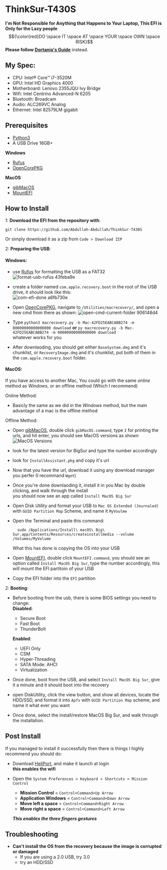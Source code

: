 # ThinkSur-T430S
**I'm Not Responsible for Anything that Happens to Your Laptop, This EFI is Only for the Lazy people**
$${\color{red}DO \space IT \space AT \space YOUR \space OWN \space RISK}$$
**Please follow [Dortania's Guide](https://dortania.github.io/OpenCore-Install-Guide/)** instead.

## My Spec:
 * CPU: Intel® Core™ i7-3520M 
 * GPU: Intel HD Graphics 4000  
 * Motherboard: Lenovo 2355JQU Ivy Bridge  
 * Wifi: Intel Centrino Advanced-N 6205  
 * Bluetooth: Broadcam  
 * Audio: ALC269VC Analog  
 * Ethernet: Intel 82579LM gigabit   
## Prerequisites
- [Python3](https://www.python.org/downloads/)
- A USB Drive 16GB+  
  
**Windows**
  - [Rufus](https://rufus.ie/en/)
  - [OpenCorePKG](https://github.com/acidanthera/OpenCorePkg/releases)

**MacOS**
  - [gibMacOS](https://github.com/corpnewt/gibMacOS)
  - [MountEFI](https://github.com/corpnewt/MountEFI)
## How to Install
1: **Download the EFI from the repository with**:  

    git clone https://github.com/Abdullah-Abdullah/ThinkSur-T430S   

  Or simply download it as a zip from `Code > Download ZIP`  

2: **Preparing the USB**:  
#### **Windows**:  
   - use [Rufus](https://github.com/Abdullah-78/BigThink-T430S#prerequisites) for formatting the USB as a FAT32  
   ![format-usb-rufus 43feba9e](https://github.com/Abdullah-78/BigThink-T430S/blob/main/Images/format-usb-rufus.43feba9e.png)

   - create a folder named `com.apple.recovery.boot` in the root of the USB drive, it should look like this:  
   ![com-efi-done a6fb730e](https://github.com/Abdullah-78/BigThink-T430S/blob/main/Images/com-efi-done.a6fb730e.jpeg)   

  - Open [OpenCorePKG](https://github.com/Abdullah-78/BigThink-T430S#prerequisites), navigate to `/Utilities/macrecovery/`, and open a new cmd from there as shown:
  ![open-cmd-current-folder 906148d4](https://github.com/Abdullah-78/BigThink-T430S/blob/main/Images/open-cmd-current-folder.906148d4.gif)

  - Type `python3 macrecovery.py -b Mac-42FD25EABCABB274 -m 00000000000000000 download` **or** `py macrecovery.py -b Mac-42FD25EABCABB274 -m 00000000000000000 download`  
   whatever works for you  

  - After downlaoding, you should get either `BaseSystem.dmg` and it's chunklist, or `RecoveryImage.dmg` and it's chunklist, put both of them in the `com.apple.recovery.boot` folder.

  

#### **MacOS**:  
  If you have access to another Mac, You could go with the same _online_ method as _Windows_, or an offline method (Which I recommend)

  Online Method:  
   - Basicly the same as we did in the _Windows_ method, but the main advantage of a mac is the offline method  

  Offline Method:
   - Open [gibMacOS](https://github.com/Abdullah-78/BigThink-T430S#prerequisites), double click `gibMacOS.command`, type `I` for printing the urls, and hit enter, you should see       MacOS versions as shown  
     ![MacOS Versions](https://github.com/Abdullah-78/BigThink-T430S/blob/main/Images/MacOS%20Versions.jpeg)

   -  look for the latest version for BigSur and type the number accordingly
   -  look for `InstallAssistant.pkg` and copy it's url  
   - Now that you have the url, download it using any download manager you perfer (I recommand `Wget`)

   - Once you're done downlaoding it, install it in you Mac by double clicking, and walk through the install  
       you should now see an app called `Install MacOS Big Sur`
   
   - Open Disk Utility and format your USB to `Mac OS Extended (Journaled)` with `GUID Partition Map` Scheme, and name it `MyVoulme`
 
   - Open the Terminal and paste this command:
       
           sudo /Applications/Install\ macOS\ Big\ Sur.app/Contents/Resources/createinstallmedia --volume /Volumes/MyVolume
       What this has done is copying the OS into your USB

   - Open [MountEFI](https://github.com/Abdullah-78/BigThink-T430S#prerequisites), double click `MountEFI.command`, you should see an option called `Install MacOS Big Sur`, type the number accordingly, this will mount the EFI partitoin of your USB
 
   - Copy the EFI folder into the `EFI` partition
 
2: **Booting**:  

 - Before booting from the usb, there is some BIOS settings you need to change:  
   **Disabled**:
   - Secure Boot
   - Fast Boot
   - ThunderBolt
     
   **Enabled**:
   - UEFI Only
   - CSM
   - Hyper-Threading
   - SATA Mode: AHCI
   - Virtualization
    
 - Once done, boot from the USB, and select `Install MacOS Big Sur`, give it a minute and it should boot into the recovery

 - open DiskUtility, click the view button, and show all devices, locate the HDD/SSD, and format it into `Apfs` with `GUID Partition Map` scheme, and name it what ever you want

 - Once done, select the install/restore MacOS Big Sur, and walk through the installation.

## Post Install  
If you managed to install it successfully then there is things I highly recommend you should do:  
 - Download [HeliPort](https://github.com/OpenIntelWireless/HeliPort/releases), and make it launch at login  
   **this enables the wifi**
 - Open the `System Preferences > Keyboard > Shortcuts > Mission Control`
   - **Mission Control** = `Control+Command+Up Arrow`
   - **Application Windows** = `Control+Command+Down Arrow`
   - **Move left a space** = `Control+Command+Right Arrow`
   - **Move right a space** = `Control+Command+Left Arrow`
     
   ***This enables the three fingers gestures***

## Troubleshooting
 - **Can't install the OS from the recovery because the image is corrupted or damaged**
   - If you are using a 2.0 USB, try 3.0
   - try an HDD/SSD 

       

  
  

